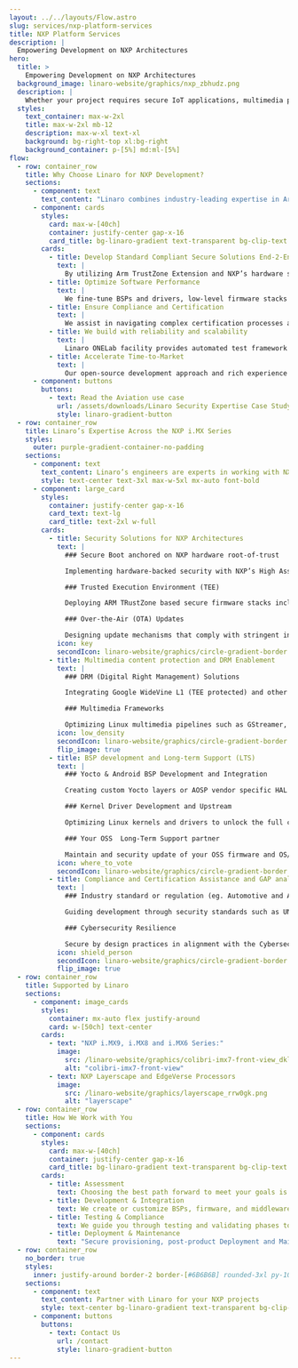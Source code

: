 ```yaml
---
layout: ../../layouts/Flow.astro
slug: services/nxp-platform-services
title: NXP Platform Services
description: |
  Empowering Development on NXP Architectures
hero:
  title: >
    Empowering Development on NXP Architectures
  background_image: linaro-website/graphics/nxp_zbhudz.png
  description: |
    Whether your project requires secure IoT applications, multimedia processing, or embedded system innovation, Linaro can help you unlock the full potential of NXP architectures.
  styles:
    text_container: max-w-2xl
    title: max-w-2xl mb-12
    description: max-w-xl text-xl
    background: bg-right-top xl:bg-right
    background_container: p-[5%] md:ml-[5%]
flow:
  - row: container_row
    title: Why Choose Linaro for NXP Development?
    sections:
      - component: text
        text_content: "Linaro combines industry-leading expertise in Arm ecosystem OSS stacks development and integration with focus on security, performance, and reliability, scalability helping your business to:"
      - component: cards
        styles:
          card: max-w-[40ch]
          container: justify-center gap-x-16
          card_title: bg-linaro-gradient text-transparent bg-clip-text
        cards:
          - title: Develop Standard Compliant Secure Solutions End-2-End
            text: |
              By utilizing Arm TrustZone Extension and NXP’s hardware security features together with OSS secure firmware stacks, we build platforms that prioritize security from the ground up.
          - title: Optimize Software Performance
            text: |
              We fine-tune BSPs and drivers, low-level firmware stacks for NXP SoCs, ensuring the best performances for the different use cases, from edge computing,high-demand multimedia entertainment systems to industrial IOTs, automotive.
          - title: Ensure Compliance and Certification
            text: |
              We assist in navigating complex certification processes and GAP analysis (e.g., FAA/EASA or UNECE R155/R156 depending on your industry) and achieving DRM compliance for multimedia delivery systems (e.g., Google WideVine L1).
          - title: We build with reliability and scalability
            text: |
              Linaro ONELab facility provides automated test framework focusing on CI/CD and Q/A control over your entire SDLC for regression test automation and also validates your system’s compatibility.
          - title: Accelerate Time-to-Market
            text: |
              Our open-source development approach and rich experience in NXP platforms ensure faster project delivery, reducing costs and deployment risks.
      - component: buttons
        buttons:
          - text: Read the Aviation use case
            url: /assets/downloads/Linaro Security Expertise Case Study- secure video streaming system for the aviation industry.pdf
            style: linaro-gradient-button
  - row: container_row
    title: Linaro’s Expertise Across the NXP i.MX Series
    styles:
      outer: purple-gradient-container-no-padding
    sections:
      - component: text
        text_content: Linaro’s engineers are experts in working with NXP’s i.MX series, offering comprehensive support across the lifecycle of your products.
        style: text-center text-3xl max-w-5xl mx-auto font-bold
      - component: large_card
        styles:
          container: justify-center gap-x-16
          card_text: text-lg
          card_title: text-2xl w-full
        cards:
          - title: Security Solutions for NXP Architectures
            text: |
              ### Secure Boot anchored on NXP hardware root-of-trust

              Implementing hardware-backed security with NXP’s High Assurance Boot (HAB) or latest EdgeLock Secure Enclave to ensure only authorised software can run on your system.

              ### Trusted Execution Environment (TEE)

              Deploying ARM TRustZone based secure firmware stacks including OP-TEE on NXP devices for secure storage, key management, cryptographic operations, and isolated execution of sensitive workloads, any user defined trusted applications.

              ### Over-the-Air (OTA) Updates

              Designing update mechanisms that comply with stringent industry standards(eg. UN ECE R156).
            icon: key
            secondIcon: linaro-website/graphics/circle-gradient-border
          - title: Multimedia content protection and DRM Enablement
            text: |
              ### DRM (Digital Right Management) Solutions

              Integrating Google WideVine L1 (TEE protected) and other DRM technologies for secure HD content streaming on NXP hardware.

              ### Multimedia Frameworks

              Optimizing Linux multimedia pipelines such as GStreamer, enabling smooth playback and decoding of high-resolution video, such as H.265 4K at 60fps to delivery optimum user experience..
            icon: low_density
            secondIcon: linaro-website/graphics/circle-gradient-border
            flip_image: true
          - title: BSP development and Long-term Support (LTS)
            text: |
              ### Yocto & Android BSP Development and Integration

              Creating custom Yocto layers or AOSP vendor specific HAL & PAL for NXP platforms, ensuring your hardware is ready to support the latest open source software.

              ### Kernel Driver Development and Upstream

              Optimizing Linux kernels and drivers to unlock the full capabilities of NXP’s processing units, memory controllers, and peripheral interfaces.

              ### Your OSS  Long-Term Support partner

              Maintain and security update of your OSS firmware and OS/BSP such as CVE scanning, vulnerability management and kernel security patching, upstreaming.
            icon: where_to_vote
            secondIcon: linaro-website/graphics/circle-gradient-border
          - title: Compliance and Certification Assistance and GAP analysis
            text: |
              ### Industry standard or regulation (eg. Automotive and Aviation, Medical device) Compliance

              Guiding development through security standards such as UN ECE R155/R156 for automotive systems and WideVine L1 DRM certification for in-flight or in-vehicle infotainment system.

              ### Cybersecurity Resilience

              Secure by design practices in alignment with the Cybersecurity Resilience Act and other global or regional cybersecurity regulatory frameworks.
            icon: shield_person
            secondIcon: linaro-website/graphics/circle-gradient-border
            flip_image: true
  - row: container_row
    title: Supported by Linaro
    sections:
      - component: image_cards
        styles:
          container: mx-auto flex justify-around
          card: w-[50ch] text-center
        cards:
          - text: "NXP i.MX9, i.MX8 and i.MX6 Series:"
            image:
              src: /linaro-website/graphics/colibri-imx7-front-view_dklvte.png
              alt: "colibri-imx7-front-view"
          - text: NXP Layerscape and EdgeVerse Processors
            image:
              src: /linaro-website/graphics/layerscape_rrw0gk.png
              alt: "layerscape"
  - row: container_row
    title: How We Work with You
    sections:
      - component: cards
        styles:
          card: max-w-[40ch]
          container: justify-center gap-x-16
          card_title: bg-linaro-gradient text-transparent bg-clip-text h-auto py-1
        cards:
          - title: Assessment
            text: Choosing the best path forward to meet your goals is the primary step towards success.
          - title: Development & Integration
            text: We create or customize BSPs, firmware, and middleware for NXP platforms, ensuring your system is fully optimized and secure, easy to scale and maintain.
          - title: Testing & Compliance
            text: We guide you through testing and validating phases to ensure your product is quality-controlled and reliable as well standard or regulation compliant for deployment across different industries or regions.
          - title: Deployment & Maintenance
            text: "Secure provisioning, post-product Deployment and Maintenance: From securing your manufacturing process to providing LTS maintenance, Linaro ensures your NXP-based product remains resilient and up-to-date over its lifecycle."
  - row: container_row
    no_border: true
    styles:
      inner: justify-around border-2 border-[#6B6B6B] rounded-3xl py-10 w-3/4 mx-auto mb-16 px-4
    sections:
      - component: text
        text_content: Partner with Linaro for your NXP projects
        style: text-center bg-linaro-gradient text-transparent bg-clip-text mx-auto text-4xl py-1 font-bold
      - component: buttons
        buttons:
          - text: Contact Us
            url: /contact
            style: linaro-gradient-button
---
```

